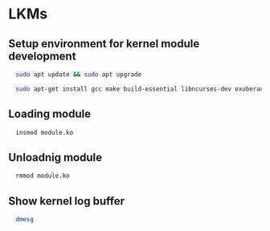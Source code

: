 # LKMs

## Setup environment for kernel module development
```bash
  sudo apt update && sudo apt upgrade
```
```bash
  sudo apt-get install gcc make build-essential libncurses-dev exuberant-ctags build-essential linux-headers-`uname -r`
```

## Loading module
```bash
  insmod module.ko
```

## Unloadnig module
```bash
  rmmod module.ko
```

## Show kernel log buffer  
```bash
  dmesg
```

